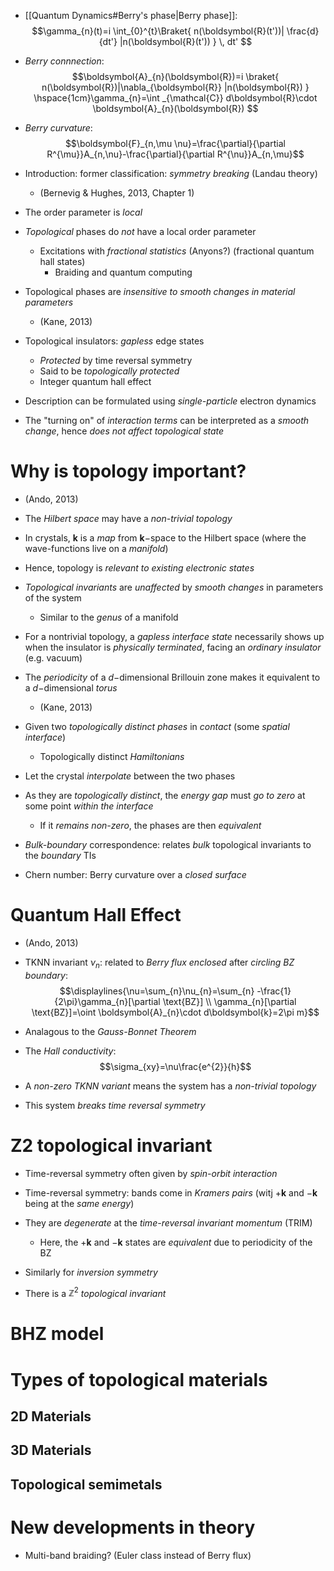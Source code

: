 - [[Quantum Dynamics#Berry's phase|Berry phase]]:
$$\gamma_{n}(t)=i \int_{0}^{t}\Braket{ n(\boldsymbol{R}(t'))| \frac{d}{dt'} |n(\boldsymbol{R}(t'))  }  \, dt' $$
- _Berry connnection_:
$$\boldsymbol{A}_{n}(\boldsymbol{R})=i  \braket{ n(\boldsymbol{R})|\nabla_{\boldsymbol{R}} |n(\boldsymbol{R})  } \hspace{1cm}\gamma_{n}=\int _{\mathcal{C}} d\boldsymbol{R}\cdot \boldsymbol{A}_{n}(\boldsymbol{R})  $$
- _Berry curvature_:
$$\boldsymbol{F}_{n,\mu \nu}=\frac{\partial}{\partial R^{\mu}}A_{n,\nu}-\frac{\partial}{\partial R^{\nu}}A_{n,\mu}$$

- Introduction: former classification: _symmetry breaking_ (Landau theory)
	- (Bernevig & Hughes, 2013, Chapter 1)
- The order parameter is _local_

- _Topological_ phases do _not_ have a local order parameter
	- Excitations with _fractional statistics_ (Anyons?) (fractional quantum hall states)
		- Braiding and quantum computing
- Topological phases are _insensitive to smooth changes in material parameters_
	- (Kane, 2013)


- Topological insulators: _gapless_ edge states
	- _Protected_ by time reversal symmetry
	- Said to be _topologically protected_
	- Integer quantum hall effect

- Description can be formulated using _single-particle_ electron dynamics
- The "turning on" of _interaction terms_ can be interpreted as a _smooth change_, hence _does not affect topological state_

# Why is topology important?
- (Ando, 2013)

- The _Hilbert space_ may have a _non-trivial topology_

- In crystals, $\boldsymbol{k}$ is a _map_ from $\boldsymbol{k}-$space to the Hilbert space (where the wave-functions live on a _manifold_)
- Hence, topology is _relevant to existing electronic states_

- _Topological invariants_ are _unaffected_ by _smooth changes_ in parameters of the system
	- Similar to the _genus_ of a manifold

- For a nontrivial topology, a _gapless interface state_ necessarily shows up when the insulator is _physically terminated_, facing an _ordinary insulator_ (e.g. vacuum)

- The _periodicity_ of a $d-$dimensional Brillouin zone makes it equivalent to a $d-$dimensional _torus_
	- (Kane, 2013)

- Given two _topologically distinct phases_ in _contact_ (some _spatial interface_)
	- Topologically distinct _Hamiltonians_
- Let the crystal _interpolate_ between the two phases
- As they are _topologically distinct_, the _energy gap_ must _go to zero_ at some point _within the interface_
	- If it _remains non-zero_, the phases are then _equivalent_

- _Bulk-boundary_ correspondence: relates _bulk_ topological invariants to the _boundary_ TIs

- Chern number: Berry curvature over a _closed surface_
# Quantum Hall Effect
- (Ando, 2013)
- TKNN invariant $\nu_{n}$: related to _Berry flux enclosed_ after _circling BZ boundary_:
$$\displaylines{\nu=\sum_{n}\nu_{n}=\sum_{n} -\frac{1}{2\pi}\gamma_{n}[\partial \text{BZ}] \\ \gamma_{n}[\partial \text{BZ}]=\oint \boldsymbol{A}_{n}\cdot d\boldsymbol{k}=2\pi m}$$
- Analagous to the _Gauss-Bonnet Theorem_

- The _Hall conductivity_:
$$\sigma_{xy}=\nu\frac{e^{2}}{h}$$
- A _non-zero TKNN variant_ means the system has a _non-trivial topology_

- This system _breaks time reversal symmetry_
# Z2 topological invariant
- Time-reversal symmetry often given by _spin-orbit interaction_

- Time-reversal symmetry: bands come in _Kramers pairs_ (witj $+\boldsymbol{k}$ and $-\boldsymbol{k}$ being at the _same energy_)
- They are _degenerate_ at the _time-reversal invariant momentum_ (TRIM)
	- Here, the $+\boldsymbol{k}$ and $-\boldsymbol{k}$ states are _equivalent_ due to periodicity of the BZ

- Similarly for _inversion symmetry_

- There is a $\mathbb{Z}^{2}$ _topological invariant_

# BHZ model


# Types of topological materials

## 2D Materials

## 3D Materials

## Topological semimetals

# New developments in theory
- Multi-band braiding? (Euler class instead of Berry flux)